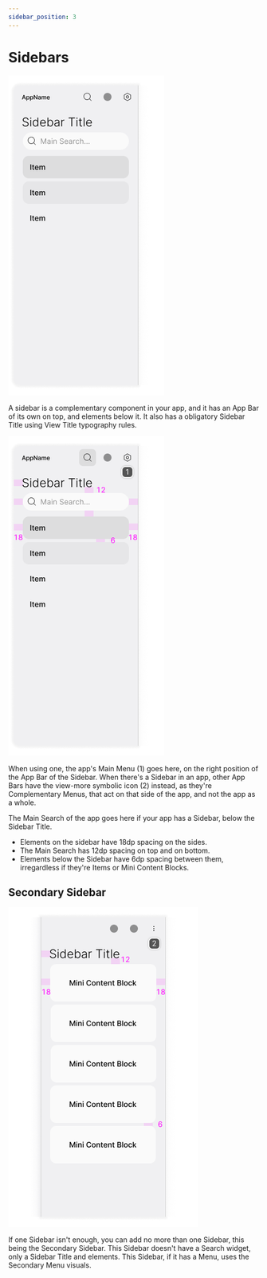 ```yaml
---
sidebar_position: 3
---
```


# Sidebars

![](/assets/sidebar.png)

A sidebar is a complementary component in your app, and it has an App Bar of its own on top, and elements below it. It also has a obligatory Sidebar Title using View Title typography rules.

![](/assets/main_sidebar.png)

When using one, the app's Main Menu (1) goes here, on the right position of the App Bar of the Sidebar. When there's a Sidebar in an app, other App Bars have the view-more symbolic icon (2) instead, as they're Complementary Menus, that act on that side of the app, and not the app as a whole.

The Main Search of the app goes here if your app has a Sidebar, below the Sidebar Title.

- Elements on the sidebar have 18dp spacing on the sides.
- The Main Search has 12dp spacing on top and on bottom.
- Elements below the Sidebar have 6dp spacing between them, irregardless if they're Items or Mini Content Blocks.

## Secondary Sidebar

![](/assets/secondary_sidebar.png)

If one Sidebar isn't enough, you can add no more than one Sidebar, this being the Secondary Sidebar. This Sidebar doesn't have a Search widget, only a Sidebar Title and elements. This Sidebar, if it has a Menu, uses the Secondary Menu visuals.